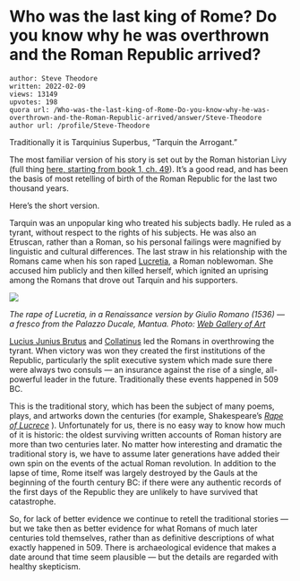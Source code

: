 # Who was the last king of Rome? Do you know why he was overthrown and the Roman Republic arrived?

	author: Steve Theodore
	written: 2022-02-09
	views: 13149
	upvotes: 198
	quora url: /Who-was-the-last-king-of-Rome-Do-you-know-why-he-was-overthrown-and-the-Roman-Republic-arrived/answer/Steve-Theodore
	author url: /profile/Steve-Theodore


Traditionally it is Tarquinius Superbus, “Tarquin the Arrogant.”

The most familiar version of his story is set out by the Roman historian Livy (full thing [here, starting from book 1, ch. 49](https://www.gutenberg.org/files/19725/19725-h/19725-h.htm#a49)). It’s a good read, and has been the basis of most retelling of birth of the Roman Republic for the last two thousand years.

Here’s the short version.

Tarquin was an unpopular king who treated his subjects badly. He ruled as a tyrant, without respect to the rights of his subjects. He was also an Etruscan, rather than a Roman, so his personal failings were magnified by linguistic and cultural differences. The last straw in his relationship with the Romans came when his son raped [Lucretia](https://en.wikipedia.org/wiki/Lucretia), a Roman noblewoman. She accused him publicly and then killed herself, which ignited an uprising among the Romans that drove out Tarquin and his supporters.

![](https://qph.fs.quoracdn.net/main-qimg-cffb890db087f3f3efbd7f889548793c-lq)

_The rape of Lucretia, in a Renaissance version by Giulio Romano (1536) — a fresco from the Palazzo Ducale, Mantua. Photo:_ _[Web Gallery of Art](https://www.wga.hu/html_m/g/giulio/ducale/lucretia.html)_ 

[Lucius Junius Brutus](https://en.wikipedia.org/wiki/Lucius_Junius_Brutus) and [Collatinus](https://en.wikipedia.org/wiki/Lucius_Tarquinius_Collatinus) led the Romans in overthrowing the tyrant. When victory was won they created the first institutions of the Republic, particularly the split executive system which made sure there were always two consuls — an insurance against the rise of a single, all-powerful leader in the future. Traditionally these events happened in 509 BC.

This is the traditional story, which has been the subject of many poems, plays, and artworks down the centuries (for example, Shakespeare’s _[Rape of Lucrece](http://shakespeare.mit.edu/Poetry/RapeOfLucrece.html)_ ). Unfortunately for us, there is no easy way to know how much of it is historic: the oldest surviving written accounts of Roman history are more than two centuries later. No matter how interesting and dramatic the traditional story is, we have to assume later generations have added their own spin on the events of the actual Roman revolution. In addition to the lapse of time, Rome itself was largely destroyed by the Gauls at the beginning of the fourth century BC: if there were any authentic records of the first days of the Republic they are unlikely to have survived that catastrophe.

So, for lack of better evidence we continue to retell the traditional stories — but we take then as better evidence for what Romans of much later centuries told themselves, rather than as definitive descriptions of what exactly happened in 509. There is archaeological evidence that makes a date around that time seem plausible — but the details are regarded with healthy skepticism.

